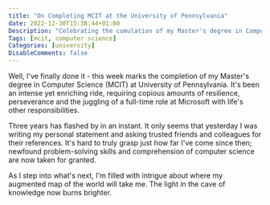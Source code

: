 ```yaml
---
title: "On Completing MCIT at the University of Pennsylvania"
date: 2022-12-30T15:38:44+01:00
Description: "Celebrating the cumulation of my Master's degree in Computer Science"
Tags: [mcit, computer science]
Categories: [university]
DisableComments: false
---
```


Well, I've finally done it - this week marks the completion of my Master's degree in Computer Science (MCIT) at University of Pennsylvania. It's been an intense yet enriching ride, requiring copious amounts of resilience, perseverance and the juggling of a full-time role at Microsoft with life's other responsibilities.

Three years has flashed by in an instant. It only seems that yesterday I was writing my personal statement and asking trusted friends and colleagues for their references. It's hard to truly grasp just how far I've come since then; newfound problem-solving skills and comprehension of computer science are now taken for granted.

As I step into what's next, I'm filled with intrigue about where my augmented map of the world will take me. The light in the cave of knowledge now burns brighter.